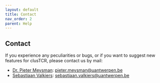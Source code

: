 ```yaml
---
layout: default
title: Contact
nav_order: 2
parent: Help
---
```


##  Contact

If you experience any peculiarities or bugs, or if you want to suggest new features for clusTCR, please contact us by mail:

- [Dr. Pieter Meysman](https://www.uantwerpen.be/nl/personeel/pieter-meysman/): pieter.meysman@uantwerpen.be
- [Sebastiaan Valkiers](https://www.uantwerpen.be/en/staff/sebastiaan-valkiers_21954/): sebastiaan.valkiers@uantwerpen.be
